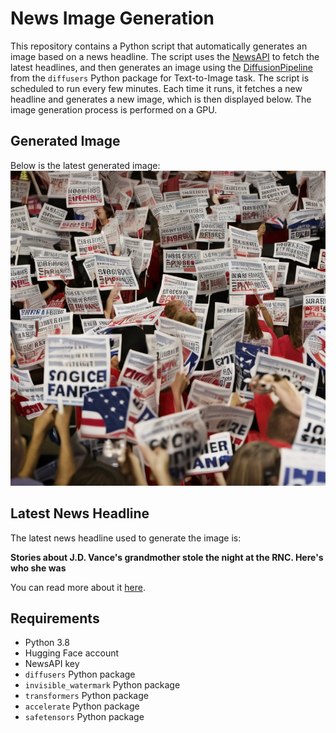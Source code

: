 # News Image Generation
This repository contains a Python script that automatically generates an image based on a news headline. The script uses the [NewsAPI](https://newsapi.org/) to fetch the latest headlines, and then generates an image using the [DiffusionPipeline](https://github.com/huggingface/diffusers) from the `diffusers` Python package for Text-to-Image task.
The script is scheduled to run every few minutes. Each time it runs, it fetches a new headline and generates a new image, which is then displayed below. The image generation process is performed on a GPU.

## Generated Image
Below is the latest generated image:
![Generated Image](image.png)

## Latest News Headline
The latest news headline used to generate the image is:

**Stories about J.D. Vance's grandmother stole the night at the RNC. Here's who she was**

You can read more about it [here](https://news.google.com/rss/articles/CBMiS2h0dHBzOi8vd3d3Lm5wci5vcmcvMjAyNC8wNy8xOC9ueC1zMS01MDQ0NjIwL2pkLXZhbmNlLWdyYW5kbW90aGVyLW1hbWF3LXJuY9IBAA?oc=5).

## Requirements
- Python 3.8
- Hugging Face account
- NewsAPI key
- `diffusers` Python package
- `invisible_watermark` Python package
- `transformers` Python package
- `accelerate` Python package
- `safetensors` Python package
